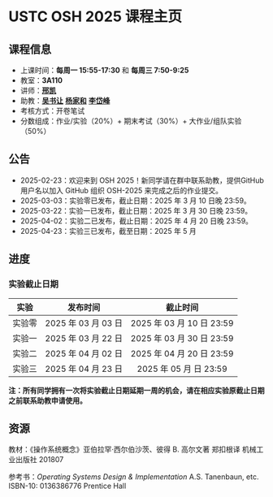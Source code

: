 # USTC OSH 2025 课程主页

## 课程信息

- 上课时间：**每周一 15:55-17:30** 和 **每周三 7:50-9:25**
- 教室：**3A110**
- 讲师：[**邢凯**](mailto:kxing@ustc.edu.cn)
- 助教：[**吴书让**](mailto:wu_sr@mail.ustc.edu.cn) [**杨家和**](mailto:xyang@mail.ustc.edu.cn) [**李岱峰**](mailto:@mail.ustc.edu.cn)
- 考核方式：开卷笔试
- 分数组成：作业/实验（20%）+ 期末考试（30%）+ 大作业/组队实验（50%）

## 公告

- 2025-02-23：欢迎来到 OSH 2025！新同学请在群中联系助教，提供GitHub用户名以加入 GitHub 组织 OSH-2025 来完成之后的作业提交。
- 2025-03-03：实验零已发布，截止日期：2025 年 3 月 10 日晚 23:59。
- 2025-03-22：实验一已发布，截止日期：2025 年 3 月 30 日晚 23:59。
- 2025-04-02：实验二已发布，截止日期：2025 年 4 月 20 日晚 23:59。
- 2025-04-23：实验三已发布，截至日期：2025 年 5 月 


## 进度

### 实验截止日期

|  实验  |         发布时间         |         截止时间         |
| :----: | :----------------------: | :----------------------: |
| 实验零 | 2025 年 03 月 03 日   | 2025 年 03 月 10 日 23:59 |
| 实验一 | 2025 年 03 月 22 日   | 2025 年 03 月 30 日 23:59 |
| 实验二 | 2025 年 04 月 02 日   | 2025 年 04 月 20 日 23:59 |
| 实验三 | 2025 年 04 月 23 日   | 2025 年 05 月  日 23:59 |

**注：所有同学拥有一次将实验截止日期延期一周的机会，请在相应实验原截止日期之前联系助教申请使用。**

## 资源

教材：《操作系统概念》亚伯拉罕·西尔伯沙茨、彼得 B. 高尔文著 郑扣根译 机械工业出版社 201807

参考书：_Operating Systems Design & Implementation_ A.S. Tanenbaun, etc. ISBN-10: 0136386776 Prentice Hall

